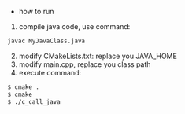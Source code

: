 - how to run
1. compile java code, use command:
```bash
javac MyJavaClass.java
```
2. modify CMakeLists.txt: replace you JAVA_HOME 
3. modify main.cpp, replace you class path 
4. execute command:
```bash
$ cmake .
$ cmake
$ ./c_call_java
```